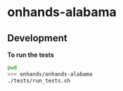 

# onhands-alabama

## Development

**To run the tests**
```bash
pwd
>>> onhands/onhands-alabama
./tests/run_tests.sh
```
